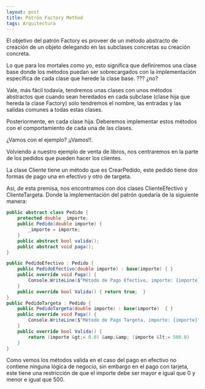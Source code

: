 ```yaml
---
layout: post
title: Patrón Factory Method
tags: Arquitectura
---
```


El objetivo del patrón Factory es proveer de un método abstracto de creación de un objeto delegando en las subclases concretas su creación concreta.

Lo que para los mortales como yo, esto significa que definiremos una clase base donde los métodos puedan ser sobrecargados con la implementación específica de cada clase que herede la clase base. ??? ¿no? 

Vale, más fácil todavía, tendremos unas clases con unos métodos abstractos que cuando sean heredados en cada subclase (clase hija que hereda la clase Factory) solo tendremos el nombre, las entradas y las salidas comunes a todas estas clases.

Posteriormente, en cada clase hija. Deberemos implementar estos métodos con el comportamiento de cada una de las clases. 

¿Vamos con el ejemplo? ¡¡Vamos!!.

Volviendo a nuestro ejemplo de venta de libros, nos centraremos en la parte de los pedidos que pueden hacer los clientes.

La clase Cliente tiene un método que es CrearPedido, este pedido tiene dos formas de pago una en efectivo y otro de targeta.

Así, de esta premisa, nos encontramos con dos clases ClienteEfectivo y ClienteTargeta. Donde la implementación del patrón quedaría de la siguiente manera:

~~~csharp
public abstract class Pedido {
    protected double _importe;
    public Pedido(double importe) {
        _importe = importe;
    }
    public abstract bool valida();
    public abstract void paga();
}
~~~

~~~csharp
public PedidoEfectivo : Pedido {
    public PedidoEfectivo(double importe) : base(importe) { }
    public override void Paga() {
        Console.WriteLine($"Método de Pago Efectivo, importe: {importe}");
    }
    public override bool Valida() { return true;  }
}
public PedidoTargeta : Pedido {
    public PedidoTargeta(double importe) : base(importe)  { }
    public override void Paga() {
        Console.WriteLine($"Método de Pago Targeta, importe: {importe}");
    }
    public override bool Valida() {
        return (importe &gt;= 0.0) &amp;&amp; (importe &lt;= 500.0)
    }
}
~~~

Como vemos los métodos valida en el caso del pago en efectivo no contiene ninguna lógica de negocio, sin embargo en el pago con tarjeta, este tiene una restricción de que el importe debe ser mayor e igual que 0 y menor e igual que 500.